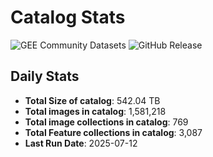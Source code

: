 # Catalog Stats

![GEE Community Datasets](https://img.shields.io/endpoint?url=https://gist.githubusercontent.com/samapriya/34bc0c1280d475d3a69e3b60a706226e/raw/community.json)
![GitHub Release](https://img.shields.io/github/v/release/samapriya/awesome-gee-community-datasets)

## Daily Stats

<!-- START_MARKER -->
* **Total Size of catalog**: 542.04 TB
* **Total images in catalog**: 1,581,218
* **Total image collections in catalog**: 769
* **Total Feature collections in catalog**: 3,087
* **Last Run Date**: 2025-07-12
<!-- END_MARKER -->

